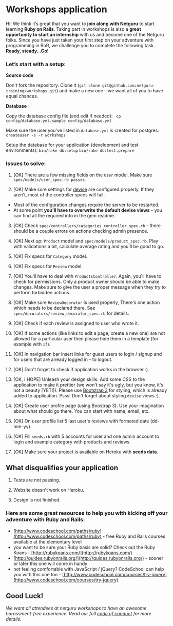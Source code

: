 # Workshops application

Hi! We think it’s great that you want to **join along with Netguru** to start learning **Ruby on Rails**. Taking part in workshops is also a **great opportunity to start an internship** with us and become one of the Netguru folks. Since you have just taken your first step on your adventure with programming in RoR, we challenge you to complete the following task. **Ready, steady…Go!**

### Let’s start with a setup:

**Source code**

Don't fork the repository. Clone it (`git clone git@github.com:netguru-training/workshops.git`) and make a new one – we want all of you to have equal chances.

**Database**

Copy the database config file (and edit if needed):
` cp config/database.yml.sample config/database.yml`

Make sure the user you've listed in `database.yml` is created for postgres:
`createuser -s -r workshops`

Setup the database for your application (development and test environments):
`bin/rake db:setup`
`bin/rake db:test:prepare`


### Issues to solve:

1. [OK] There are a few missing fields on the `User` model. Make sure `spec/models/user_spec.rb passes.`

2. [OK] Make sure settings for [devise](https://github.com/plataformatec/devise) are
   configured properly.  If they aren’t, most of the controller specs will fail:
  * Most of the configuration changes require the server to be restarted.
  * At some point **you'll have to overwrite the default devise views** - you can find all the required info in the gem readme.

3. [OK] Check `spec/controllers/categories_controller_spec.rb` - there should be a
   couple errors on actions checking admin presence.

4. [OK] Next up: `Product` model and `spec/models/product_spec.rb`. Play with validations a bit, calculate average rating and you'll be good to go.

5. [OK] Fix specs for `Category` model.

6. [OK] Fix specs for `Review` model.

7. [OK] You'll have to deal with `ProductsController`. Again, you'll have to check for permissions. Only a product owner should be able to make changes. Make sure to give the user a proper message when they try to perform forbidden actions.

8. [OK] Make sure `ReviewDecorator` is used properly, There's one action which needs to be declared there. See `spec/decorators/review_decorator_spec.rb` for details.

9. [OK] Check if each review is assigned to user who wrote it.

10. [OK] If some actions (like links to edit a page, create a new one) are not allowed for a particular user then please hide them in a template (for example with `if`).

11. [OK] In navigation bar insert links for guest users to login / signup and for users that are already logged in - to logout.

12. [OK] Don't forget to check if application works in the browser :).

13. [OK, I HOPE] Unleash your design skills. Add some CSS to the application to make it prettier (we won't say it's ugly, but you know, it's not a beauty [YET!]). Please use [Bootstrap 3](http://getbootstrap.com/css/) for styling, which is already added to application. Psss! Don't forget about styling `devise` views :).

14. [OK] Create user profile page (using Boostrap 3). Use your imagination about what should go there. You can start with name, email, etc.

15. [OK] On user profile list 5 last user's reviews with formated date (dd-mm-yy).

16. [OK] Fill `seeds.rb` with 5 accounts for user and one admin account to login and example category with products and reviews.

17. [OK] Make sure your project is available on Heroku with **seeds data**.

## What disqualifies your application

1. Tests are not passing.

2. Website doesn't work on Heroku.

3. Design is not finished.

### Here are some great resources to help you with kicking off your adventure with Ruby and Rails:

* [http://www.codeschool.com/paths/ruby](http://www.codeschool.com/paths/ruby) - free Ruby and Rails courses available at the elementary level
* you want to be sure your Ruby basis are solid? Check out the Ruby Koans - [http://rubykoans.com/](http://rubykoans.com/)
* [http://guides.rubyonrails.org/](http://guides.rubyonrails.org/) - sooner or later this one will come in handy
* not feeling comfortable with JavaScript / jQuery? CodeSchool can help you with this one too - [http://www.codeschool.com/courses/try-jquery](http://www.codeschool.com/courses/try-jquery)

## Good Luck!

*We want all attendees at netguru workshops to have an awesome harassment-free experience. Read our full [code of conduct](https://github.com/netguru-training/workshops/blob/master/code_of_conduct.md) for more details.*
